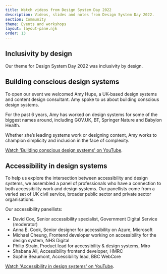 ```yaml
---
title: Watch videos from Design System Day 2022
description: Videos, slides and notes from Design System Day 2022.
section: Community
theme: Events and workshops
layout: layout-pane.njk
order: 13
---
```


## Inclusivity by design

Our theme for Design System Day 2022 was inclusivity by design. <!-- Add something about what that means -->

## Building conscious design systems

To open our event we welcomed Amy Hupe, a UK-based design systems and content design consultant. Amy spoke to us about building conscious design systems.

For the past 6 years, Amy has worked on design systems for some of the biggest names around, including GOV.UK, BT, Springer Nature and Babylon Health.

Whether she’s leading systems work or designing content, Amy works to champion simplicity and inclusion in the face of complexity.

<a href="https://www.youtube.com/watch?v=25XuvRqbLEM">Watch 'Building conscious design systems' on YouTube</a>.

## Accessibility in design systems

To help us explore the intersection between accessibility and design systems, we assembled a panel of professionals who have a connection to both accessibility work and design systems. Our panellists come from a varied set of UK civil service, broader public sector and private sector organisations.

Our accessibility panellists:

- David Cox, Senior accessibility specialist, Government Digital Service (moderator)
- Anna E. Cook, Senior designer for accessibility on Azure, Microsoft
- Michael Cheung, Frontend developer working on accessibility for the design system, NHS Digital
- Philip Strain, Product lead for accessibility & design systems, Miro
- Shabana Ali, Accessibility frontend developer, HMRC
- Sophie Beaumont, Accessibility lead, BBC WebCore

<a href="https://www.youtube.com/watch?v=MYtgs7eW_Og">Watch 'Accessibility in design systems' on YouTube</a>.
